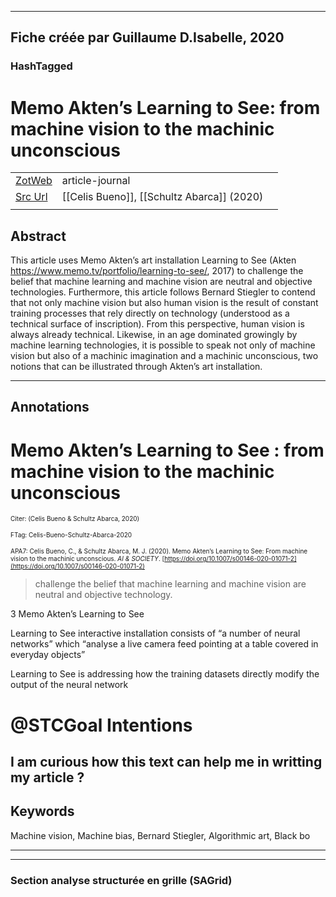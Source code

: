 
----
Fiche créée par Guillaume D.Isabelle, 2020 
---- 

### HashTagged 





# Memo Akten’s Learning to See: from machine vision to the machinic unconscious



|       |       |       |
|  ---  |  ---  |  ---  |
|   [ZotWeb](http://zotero.org/users/180474/items/C8AV4K46)    | article-journal      |       |
|   [Src Url](http://link.springer.com/10.1007/s00146-020-01071-2)    |  [[Celis Bueno]], [[Schultz Abarca]] (2020)     |       |
|       |       |       |


## Abstract

This article uses Memo Akten’s art installation Learning to See (Akten https://www.memo.tv/portfolio/learning-to-see/, 2017) to challenge the belief that machine learning and machine vision are neutral and objective technologies. Furthermore, this article follows Bernard Stiegler to contend that not only machine vision but also human vision is the result of constant training processes that rely directly on technology (understood as a technical surface of inscription). From this perspective, human vision is always already technical. Likewise, in an age dominated growingly by machine learning technologies, it is possible to speak not only of machine vision but also of a machinic imagination and a machinic unconscious, two notions that can be illustrated through Akten’s art installation.

----

## Annotations

Memo Akten’s Learning to See : from machine vision to the machinic unconscious
==============================================================================



<font size=-3>Citer: (Celis Bueno & Schultz Abarca, 2020)

FTag: Celis-Bueno-Schultz-Abarca-2020

APA7: Celis Bueno, C., & Schultz Abarca, M. J. (2020). Memo Akten’s Learning to See: From machine vision to the machinic unconscious. _AI & SOCIETY_. [https://doi.org/10.1007/s00146-020-01071-2](https://doi.org/10.1007/s00146-020-01071-2)</font>



>challenge the belief that machine learning and machine vision are neutral and objective technology.



3 Memo Akten’s Learning to See



Learning to See interactive installation consists of “a number of neural networks” which “analyse a live camera feed pointing at a table covered in everyday objects”



Learning to See is addressing how the training datasets directly modify the output of the neural network



@STCGoal Intentions
===================

I am curious how this text can help me in writting my article ?
---------------------------------------------------------------



Keywords
--------

Machine vision, Machine bias, Bernard Stiegler, Algorithmic art, Black bo






----

----



### Section analyse structurée en grille (SAGrid)


